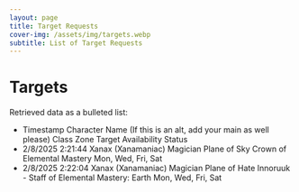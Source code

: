 ```yaml
---
layout: page
title: Target Requests
cover-img: /assets/img/targets.webp
subtitle: List of Target Requests
---
```


# Targets

Retrieved data as a bulleted list:

- Timestamp	Character Name (If this is an alt, add your main as well please)	Class	Zone	Target	Availability	Status
- 2/8/2025 2:21:44	Xanax (Xanamaniac)	Magician	Plane of Sky	Crown of Elemental Mastery	Mon, Wed, Fri, Sat
- 2/8/2025 2:22:04	Xanax (Xanamaniac)	Magician	Plane of Hate	Innoruuk - Staff of Elemental Mastery: Earth	Mon, Wed, Fri, Sat
